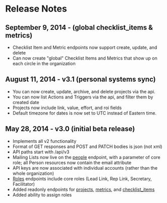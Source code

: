 Release Notes
===============

September 9, 2014 - (global checklist_items & metrics)
------------------------------------------------------
* Checklist Item and Metric endpoints now support create, update, and delete
* Can now create "global" Checklist Items and Metrics that show up on each circle in the organization

August 11, 2014 - v3.1 (personal systems sync)
------------------------------------------------
* You can now create, update, archive, and delete projects via the api.
* You can now list Actions and Triggers via the api, and filter them by created date
* Projects now include link, value, effort, and roi fields
* Default timezone for dates is now set to UTC instead of Eastern time.

May 28, 2014 - v3.0 (initial beta release)
------------------------------------------
* Implements all v2 functionality
* Format of GET responses and POST and PATCH bodies is json (not xml)
* API paths start with /api/v3
* Mailing Lists now live on the [people](people.md) endpoint, with a parameter of core role; all Person resources now contain the email attribute
* API keys are now associated with individual accounts (rather than the whole organization)
* [Roles](roles.md) endpoints include core roles (Lead Link, Rep Link, Secretary, Facilitator)
* Added readonly endpoints for [projects](projects.md), [metrics](metrics.md), and [checklist_items](checklist_items.md)
* Added ability to assign roles




